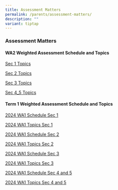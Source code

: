```yaml
---
title: Assessment Matters
permalink: /parents/assessment-matters/
description: ""
variant: tiptap
---
```

<h3>Assessment Matters</h3>
<p></p>
<h4>WA2 Weighted Assessment Schedule and Topics </h4>
<p><a href="/files/Parents/Assessment%20Matters/2024/2024_sec_1_wa_1.pdf" rel="noopener noreferrer nofollow" target="_blank">Sec 1 Topics</a>
</p>
<p><a href="/files/Parents/Assessment%20Matters/2024/2024_sec_1_wa_1.pdf" rel="noopener noreferrer nofollow" target="_blank">Sec 2 Topics</a>
</p>
<p><a href="/files/Parents/Assessment%20Matters/2024/2024_sec_1_wa_1.pdf" rel="noopener noreferrer nofollow" target="_blank">Sec 3 Topics</a>
</p>
<p><a href="/files/Parents/Assessment%20Matters/2024/2024_sec_1_wa_1.pdf" rel="noopener noreferrer nofollow" target="_blank">Sec 4_5 Topics</a>
</p>
<p></p>
<h4>Term 1 Weighted Assessment Schedule and Topics <br></h4>
<p><a href="/files/Parents/Assessment%20Matters/2024/2024_sec_1_wa_1.pdf" rel="noopener noreferrer nofollow" target="_blank">2024 WA1 Schedule Sec 1</a>
</p>
<p><a href="/files/Parents/Assessment%20Matters/2024/2024_sec_1_wa_1_topics.pdf" rel="noopener noreferrer nofollow" target="_blank">2024 WA1 Topics Sec 1</a>
</p>
<p><a href="/files/Parents/Assessment%20Matters/2024/2024_sec_2_wa_1.pdf" rel="noopener noreferrer nofollow" target="_blank">2024 WA1 Schedule Sec 2</a>
</p>
<p><a href="/files/Parents/Assessment%20Matters/2024/2024_sec_2_wa_1_topics.pdf" rel="noopener noreferrer nofollow" target="_blank">2024 WA1 Topics Sec 2</a>
</p>
<p><a href="/files/Parents/Assessment%20Matters/2024/2024_sec_3_wa_1.pdf" rel="noopener noreferrer nofollow" target="_blank">2024 WA1 Schedule Sec 3</a>
</p>
<p><a href="/files/Parents/Assessment%20Matters/2024/2024_sec_3_wa_1_topics.pdf" rel="noopener noreferrer nofollow" target="_blank">2024 WA1 Topics Sec 3</a>
</p>
<p><a href="/files/Parents/Assessment%20Matters/2024/2024_sec_4_5_wa_1.pdf" rel="noopener noreferrer nofollow" target="_blank">2024 WA1 Schedule Sec 4 and 5</a>
</p>
<p><a href="/files/Parents/Assessment%20Matters/2024/2024_sec_4_5_wa_1_topics.pdf" rel="noopener noreferrer nofollow" target="_blank">2024 WA1 Topics Sec 4 and 5</a>
</p>